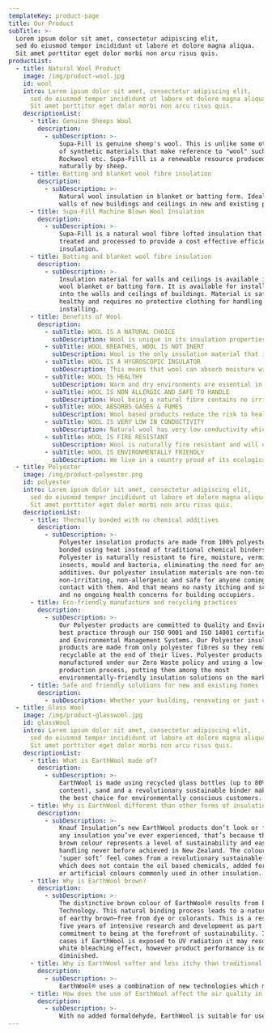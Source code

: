 ```yaml
---
templateKey: product-page
title: Our Product
subTitle: >-
  Lorem ipsum dolor sit amet, consectetur adipiscing elit, 
  sed do eiusmod tempor incididunt ut labore et dolore magna aliqua. 
  Sit amet porttitor eget dolor morbi non arcu risus quis.
productList:
  - title: Natural Wool Product
    image: /img/product-wool.jpg
    id: wool
    intro: Lorem ipsum dolor sit amet, consectetur adipiscing elit,
      sed do eiusmod tempor incididunt ut labore et dolore magna aliqua.
      Sit amet porttitor eget dolor morbi non arcu risus quis.
    descriptionList:
      - title: Genuine Sheeps Wool
        description:
          - subDescription: >-
              Supa-Fill is genuine sheep's wool. This is unlike some other forms
              of synthetic materials that make reference to "wool" such as
              Rockwool etc. Supa-Filll is a renewable resource produced
              naturally by sheep.
      - title: Batting and blanket wool fibre insulation
        description:
          - subDescription: >-
              Natural wool insulation in blanket or batting form. Ideal for
              walls of new buildings and ceilings in new and existing premises.
      - title: Supa-Fill Machine Blown Wool Insulation
        description:
          - subDescription: >-
              Supa-Fill is a natural wool fibre lofted insulation that has been
              treated and processed to provide a cost effective efficient
              insulation.
      - title: Batting and blanket wool fibre insulation
        description:
          - subDescription: >-
              Insulation material for walls and ceilings is available in either
              wool blanket or batting form. It is available for installation
              into the walls and ceilings of buildings. Material is safe and
              healthy and requires no protective clothing for handling or
              installing.
      - title: Benefits of Wool
        description:
          - subTitle: WOOL IS A NATURAL CHOICE
            subDescription: Wool is unique in its insulation properties and brings its proven characteristics into our residential and business environments. Wool is excellent in providing healthy, warm, dry and comfortable living environments. Wool has been proven through its years of use in fabrics, apparel, bedding and carpets. It is a natural fibre used universally for personal comfort and warmth.
          - subTitle: WOOL BREATHES, WOOL IS NOT INERT
            subDescription: Wool is the only insulation material that is not inert. Wool fibre breathes and reacts to climatic change which effectively allows your home and office to breathe. Wool is an extremely effective insulator when moisture is present within the environment. This is a continual occurrence due to the ever changing level of humidity within the atmosphere. Insulation products without absorption ability can be adversely effected by humidity. The presence of moisture is evidenced by water, condensation, mould and mildew within buildings.
          - subTitle: WOOL IS A HYGROSCOPIC INSULATOR
            subDescription: This means that wool can absorb moisture without becoming wet to touch. Wools natural insulation ability is not affected by moisture because of its built in natural crimp. As the fibres naturally repel each other, an amount of air is retained which provides an insulation effect. The fibre has the capability of absorbing up to 30% of its own weight in moisture, before it becomes wet to touch. Wool in essence, provides a form of natural air-conditioning!
          - subTitle: WOOL IS HEALTHY
            subDescription: Warm and dry environments are essential in providing healthy living conditions. Wool has a natural ability to achieve this by absorbing and desorbing moisture. Through this characteristic, benefits can be obtained by sufferers of a wide range of health conditions such as asthmatic and other respiratory ailments. Unlike some finer micron synthetic materials, the body does not absorb wool fibre through inhalation. Wool used for insulation is on average in the 25 – 40 micron range. Synthetic materials used in other forms of insulation products can be as low as 6 micron. Wool is a natural protein substance. The protein from wool fibre is currently being used in the cosmetic and pharmaceutical industries. This would obviously not occur if there was an element of risk or harmful effect.
          - subTitle: WOOL IS NON ALLERGIC AND SAFE TO HANDLE
            subDescription: Wool being a natural fibre contains no irritants, is non toxic and absolutely safe to handle. The fibre contains no dangerous dust and does not require breathing protection. No protective gloves or clothing are required in handling or installing.
          - subTitle: WOOL ABSORBS GASES & FUMES
            subDescription: Wool based products reduce the risk to health and environment as a result of its ability to absorb gases and fumes such as formaldehydes and dioxides that are present in construction and finishing materials associated with building. Wool can absorb many times more formaldahyde than is found in the average home.
          - subTitle: WOOL IS VERY LOW IN CONDUCTIVITY
            subDescription: Natural wool has very low conductivity which means that it is very difficult for heat to transfer through the fibre. Experience shows that wool does not settle or compact over time as some synthetic products do, thereby effecting thermal effectiveness.
          - subTitle: WOOL IS FIRE RESISTANT
            subDescription: Wool is naturally fire resistant and will not burn but melt away from its ignition source and extinguish. Wool has a higher fire resistance than cellulose and cellular plastic insulation. Wool used in insulation has been tested disclosing an ignitability and spread of flame index of zero and smoke developed index of 5.
          - subTitle: WOOL IS ENVIRONMENTALLY FRIENDLY
            subDescription: We live in a country proud of its ecological approach towards environmental management. Wool is a natural product that emits no harmful chemicals that pollute our atmosphere, soil or water ways. Wool is safe to our environment and is a renewable resource.
  - title: Polyester
    image: /img/product-polyester.png
    id: polyester
    intro: Lorem ipsum dolor sit amet, consectetur adipiscing elit,
      sed do eiusmod tempor incididunt ut labore et dolore magna aliqua.
      Sit amet porttitor eget dolor morbi non arcu risus quis.
    descriptionList:
      - title: Thermally bonded with no chemical additives
        description:
          - subDescription: >-
              Polyester insulation products are made from 100% polyester fibre,
              bonded using heat instead of traditional chemical binders.
              Polyester is naturally resistant to fire, moisture, vermin,
              insects, mould and bacteria, eliminating the need for any chemical
              additives. Our polyester insulation materials are non-toxic,
              non-irritating, non-allergenic and safe for anyone coming into
              contact with them. And that means no nasty itching and scratching
              and no ongoing health concerns for building occupiers.
      - title: Eco-friendly manufacture and recycling practices
        description:
          - subDescription: >-
              Our Polyester products are committed to Quality and Environmental
              best practice through our ISO 9001 and ISO 14001 certified Quality
              and Environmental Management Systems. Our Polyester insulation
              products are made from only polyester fibres so they remain fully
              recyclable at the end of their lives. Polyester products are
              manufactured under our Zero Waste policy and using a low-energy
              production process, putting them among the most
              environmentally-friendly insulation solutions on the market.
      - title: Safe and friendly solutions for new and existing homes
        description:
          - subDescription: Whether your building, renovating or just upgrading insulation in an existing home, Snug Insualtion has the right products for the job. When it comes to your home and family it just makes sense to insulate with a trusted, safe and friendly insulation product such as our NZ made GreenStuf® - its warmth you can really feel. We’ve got a great range of thermal and acoustic solutions for walls, ceilings and underfloors that will keep your home warm and dry in winter, cool in summer and energy-efficient all year round.
  - title: Glass Wool
    image: /img/product-glasswool.jpg
    id: glassWool
    intro: Lorem ipsum dolor sit amet, consectetur adipiscing elit,
      sed do eiusmod tempor incididunt ut labore et dolore magna aliqua.
      Sit amet porttitor eget dolor morbi non arcu risus quis.
    descriptionList:
      - title: What is EarthWool made of?
        description:
          - subDescription: >-
              EarthWool is made using recycled glass bottles (up to 80% recycled
              content), sand and a revolutionary sustainable binder making it
              the best choice for environmentally conscious customers.
      - title: Why is EarthWool different than other forms of insulation?
        description:
          - subDescription: >-
              Knauf Insulation’s new EarthWool products don’t look or feel like
              any insulation you’ve ever experienced, that’s because the natural
              brown colour represents a level of sustainability and ease of
              handling never before achieved in New Zealand. The colour and
              ‘super soft’ feel comes from a revolutionary sustainable binder
              which does not contain the oil based chemicals, added formaldehyde
              or artificial colours commonly used in other insulation.
      - title: Why is EarthWool brown?
        description:
          - subDescription: >-
              The distinctive brown colour of EarthWool® results from ECOSE®
              Technology. This natural binding process leads to a natural shade
              of earthy brown—free from dye or colorants. This is a result of
              five years of intensive research and development as part of our
              commitment to being at the forefront of sustainability. In some
              cases if EarthWool is exposed to UV radiation it may result in a
              white bleaching effect, however product performance is not
              diminished.
      - title: Why is EarthWool softer and less itchy than traditional glasswool?
        description:
          - subDescription: >-
              EarthWool® uses a combination of new technologies which make the product more comfortable to handle. Firstly, Knauf Insulation’s proprietary fiberisation process creates longer strands resulting in less ‘ends’ to reduce mechanical irritation. Secondly, Knauf Insulation’s patented ECOSE Technology results in a much softer, less ‘crunchy’ and less dusty insulation product compared to our traditional glasswool products made using formaldehyde. EarthWool is easy to cut
      - title: How does the use of EarthWool affect the air quality in living areas?
        description:
          - subDescription: >-
              With no added formaldehyde, EarthWool is suitable for use in households with allergies. Knauf has recently become the world’s first company to receive the coveted Eurofins Indoor Air Comfort Gold standard. The Gold standard certificate was awarded to Knauf Insulation’s revolutionary new EarthWool products made with ECOSE Technology.
---
```


